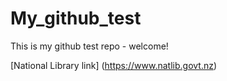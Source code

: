 # My_github_test
This is my github test repo - welcome!

[National Library link] (https://www.natlib.govt.nz)
